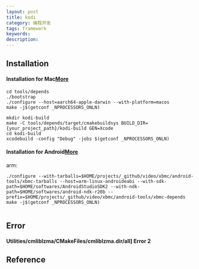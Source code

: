 ```yaml
---
layout: post
title: kodi
category: 编程开发
tags: framework
keywords: 
description: 
---
```


## Installation

#### Installation for Mac[More](https://github.com/xbmc/xbmc/blob/master/docs/README.macOS.md#4-configure-and-build-tools-and-dependencies)


```
cd tools/depends
./bootstrap
./configure --host=aarch64-apple-darwin --with-platform=macos
make -j$(getconf _NPROCESSORS_ONLN)

mkdir kodi-build
make -C tools/depends/target/cmakebuildsys BUILD_DIR={your_project_path}/kodi-build GEN=Xcode
cd kodi-build
xcodebuild -config "Debug" -jobs $(getconf _NPROCESSORS_ONLN)

```

#### Installation for Android[More](https://github.com/xbmc/xbmc/blob/master/docs/README.Android.md)


arm:
```
./configure --with-tarballs=$HOME/projects/_github/video/xbmc/android-tools/xbmc-tarballs --host=arm-linux-androideabi --with-sdk-path=$HOME/softwares/AndroidStudioSDK2 --with-ndk-path=$HOME/softwares/android-ndk-r20b --prefix=$HOME/projects/_github/video/xbmc/android-tools/xbmc-depends
make -j$(getconf _NPROCESSORS_ONLN)


```

## Error

#### Utilities/cmliblzma/CMakeFiles/cmliblzma.dir/all] Error 2

## Reference


